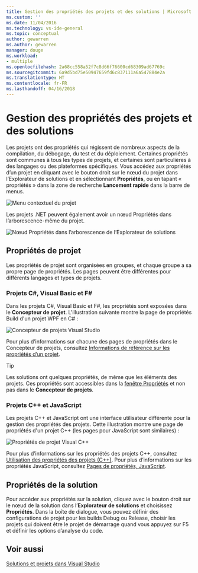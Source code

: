 ```yaml
---
title: Gestion des propriétés des projets et des solutions | Microsoft Docs
ms.custom: ''
ms.date: 11/04/2016
ms.technology: vs-ide-general
ms.topic: conceptual
author: gewarren
ms.author: gewarren
manager: douge
ms.workload:
- multiple
ms.openlocfilehash: 2a68cc558a52f7c8d66f76600cd68309ad67769c
ms.sourcegitcommit: 6a9d5bd75e50947659fd6c837111a6a547884e2a
ms.translationtype: HT
ms.contentlocale: fr-FR
ms.lasthandoff: 04/16/2018
---
```

# <a name="managing-project-and-solution-properties"></a>Gestion des propriétés des projets et des solutions

Les projets ont des propriétés qui régissent de nombreux aspects de la compilation, du débogage, du test et du déploiement. Certaines propriétés sont communes à tous les types de projets, et certaines sont particulières à des langages ou des plateformes spécifiques. Vous accédez aux propriétés d’un projet en cliquant avec le bouton droit sur le nœud du projet dans l’Explorateur de solutions et en sélectionnant **Propriétés**, ou en tapant « propriétés » dans la zone de recherche **Lancement rapide** dans la barre de menus.

![Menu contextuel du projet](../ide/media/vs2015_proj_prop_menu.gif "vs2015_proj_prop_menu")

Les projets .NET peuvent également avoir un nœud Propriétés dans l’arborescence-même du projet.

![Nœud Propriétés dans l’arborescence de l’Explorateur de solutions](../ide/media/vs2015_props_se.png "VS2015_Props_SE")

## <a name="project-properties"></a>Propriétés de projet

Les propriétés de projet sont organisées en groupes, et chaque groupe a sa propre page de propriétés. Les pages peuvent être différentes pour différents langages et types de projets.

### <a name="c-visual-basic-and-f-projects"></a>Projets C#, Visual Basic et F#

Dans les projets C#, Visual Basic et F#, les propriétés sont exposées dans le **Concepteur de projet**. L'illustration suivante montre la page de propriétés Build d'un projet WPF en C# :

![Concepteur de projets Visual Studio](../ide/media/vs2015_proppage_build.png "VS2015_PropPage_Build")

Pour plus d’informations sur chacune des pages de propriétés dans le Concepteur de projets, consultez [Informations de référence sur les propriétés d’un projet](../ide/reference/project-properties-reference.md).

> [!TIP]
> Les solutions ont quelques propriétés, de même que les éléments des projets. Ces propriétés sont accessibles dans la [fenêtre Propriétés](../ide/reference/properties-window.md) et non pas dans le **Concepteur de projets**.

### <a name="c-and-javascript-projects"></a>Projets C++ et JavaScript

Les projets C++ et JavaScript ont une interface utilisateur différente pour la gestion des propriétés des projets. Cette illustration montre une page de propriétés d'un projet C++ (les pages pour JavaScript sont similaires) :

![Propriétés de projet Visual C&#43;&#43;](../ide/media/vs2015_projprops_cpp.png "VS2015_ProjProps_cpp")

Pour plus d’informations sur les propriétés des projets C++, consultez [Utilisation des propriétés des projets (C++)](/cpp/ide/working-with-project-properties). Pour plus d’informations sur les propriétés JavaScript, consultez [Pages de propriétés, JavaScript](../ide/reference/property-pages-javascript.md).

## <a name="solution-properties"></a>Propriétés de la solution

Pour accéder aux propriétés sur la solution, cliquez avec le bouton droit sur le nœud de la solution dans l’**Explorateur de solutions** et choisissez **Propriétés**. Dans la boîte de dialogue, vous pouvez définir des configurations de projet pour les builds Debug ou Release, choisir les projets qui doivent être le projet de démarrage quand vous appuyez sur F5 et définir les options d’analyse du code.

## <a name="see-also"></a>Voir aussi

[Solutions et projets dans Visual Studio](../ide/solutions-and-projects-in-visual-studio.md)
